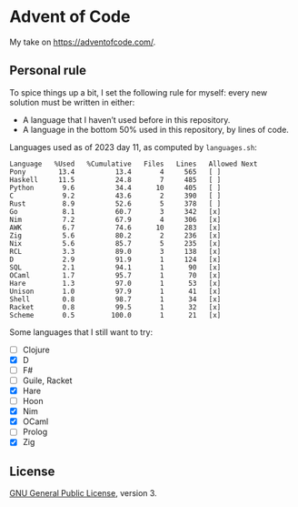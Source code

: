 # Advent of Code

My take on <https://adventofcode.com/>.

## Personal rule

To spice things up a bit, I set the following rule for myself: every new
solution must be written in either:

 * A language that I haven’t used before in this repository.
 * A language in the bottom 50% used in this repository, by lines of code.

Languages used as of 2023 day 11, as computed by `languages.sh`:

```
Language   %Used   %Cumulative   Files   Lines   Allowed Next
Pony        13.4          13.4       4     565   [ ]
Haskell     11.5          24.8       7     485   [ ]
Python       9.6          34.4      10     405   [ ]
C            9.2          43.6       2     390   [ ]
Rust         8.9          52.6       5     378   [ ]
Go           8.1          60.7       3     342   [x]
Nim          7.2          67.9       4     306   [x]
AWK          6.7          74.6      10     283   [x]
Zig          5.6          80.2       2     236   [x]
Nix          5.6          85.7       5     235   [x]
RCL          3.3          89.0       3     138   [x]
D            2.9          91.9       1     124   [x]
SQL          2.1          94.1       1      90   [x]
OCaml        1.7          95.7       1      70   [x]
Hare         1.3          97.0       1      53   [x]
Unison       1.0          97.9       1      41   [x]
Shell        0.8          98.7       1      34   [x]
Racket       0.8          99.5       1      32   [x]
Scheme       0.5         100.0       1      21   [x]
```

Some languages that I still want to try:

 * [ ] Clojure
 * [x] D
 * [ ] F#
 * [ ] Guile, Racket
 * [x] Hare
 * [ ] Hoon
 * [x] Nim
 * [x] OCaml
 * [ ] Prolog
 * [x] Zig

## License

[GNU General Public License](https://www.gnu.org/licenses/gpl-3.0.html), version 3.
